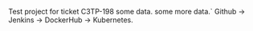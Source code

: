 Test project for ticket C3TP-198
some data.
some more data.`
Github -> Jenkins -> DockerHub -> Kubernetes. 
